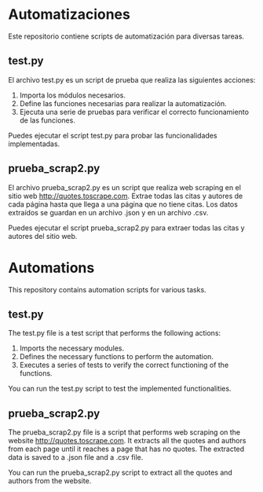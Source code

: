 # Automatizaciones

Este repositorio contiene scripts de automatización para diversas tareas.

## test.py

El archivo test.py es un script de prueba que realiza las siguientes acciones:

1. Importa los módulos necesarios.
2. Define las funciones necesarias para realizar la automatización.
3. Ejecuta una serie de pruebas para verificar el correcto funcionamiento de las funciones.

Puedes ejecutar el script test.py para probar las funcionalidades implementadas.

## prueba_scrap2.py

El archivo prueba_scrap2.py es un script que realiza web scraping en el sitio web http://quotes.toscrape.com. Extrae todas las citas y autores de cada página hasta que llega a una página que no tiene citas. Los datos extraídos se guardan en un archivo .json y en un archivo .csv.

Puedes ejecutar el script prueba_scrap2.py para extraer todas las citas y autores del sitio web.

# Automations

This repository contains automation scripts for various tasks.

## test.py

The test.py file is a test script that performs the following actions:

1. Imports the necessary modules.
2. Defines the necessary functions to perform the automation.
3. Executes a series of tests to verify the correct functioning of the functions.

You can run the test.py script to test the implemented functionalities.

## prueba_scrap2.py

The prueba_scrap2.py file is a script that performs web scraping on the website http://quotes.toscrape.com. It extracts all the quotes and authors from each page until it reaches a page that has no quotes. The extracted data is saved to a .json file and a .csv file.

You can run the prueba_scrap2.py script to extract all the quotes and authors from the website.